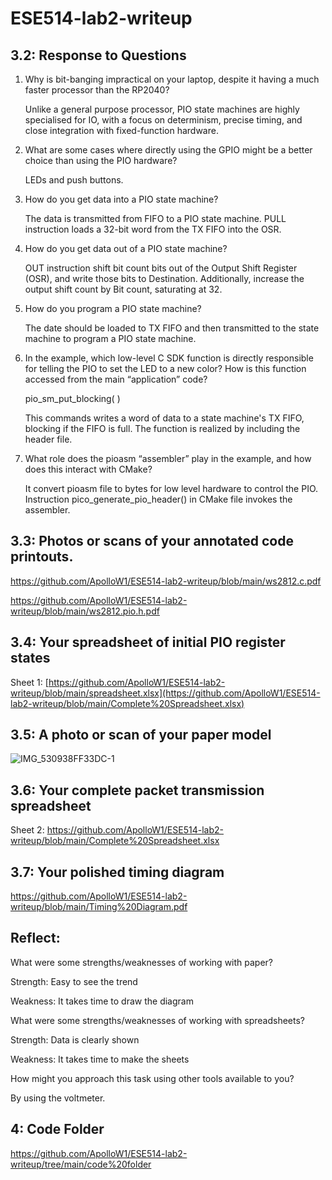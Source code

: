 # ESE514-lab2-writeup
## 3.2: Response to Questions
1. Why is bit-banging impractical on your laptop, despite it having a much faster processor than the RP2040?

    Unlike a general purpose processor, PIO state machines are highly specialised for IO, with a focus on determinism, precise timing, and close integration with fixed-function hardware.

2. What are some cases where directly using the GPIO might be a better choice than using the PIO hardware?

    LEDs and push buttons.

3. How do you get data into a PIO state machine?

   The data is transmitted from FIFO to a PIO state machine. PULL instruction loads a 32-bit word from the TX FIFO into the OSR.

4. How do you get data out of a PIO state machine?

    OUT instruction shift bit count bits out of the Output Shift Register (OSR), and write those bits to Destination. Additionally, increase the output shift count by Bit count, saturating at 32.

5. How do you program a PIO state machine?

    The date should be loaded to TX FIFO and then transmitted to the state machine to program a PIO state machine.

6. In the example, which low-level C SDK function is directly responsible for telling the PIO to set the LED to a new color? How is this function accessed from the main “application” code?

    pio_sm_put_blocking( )

    This commands writes a word of data to a state machine's TX FIFO, blocking if the FIFO is full. The function is realized by including the header file.

7. What role does the pioasm “assembler” play in the example, and how does this interact with CMake?

    It convert pioasm file to bytes for low level hardware to control the PIO. Instruction pico_generate_pio_header() in CMake file invokes the assembler.

## 3.3: Photos or scans of your annotated code printouts.
https://github.com/ApolloW1/ESE514-lab2-writeup/blob/main/ws2812.c.pdf

https://github.com/ApolloW1/ESE514-lab2-writeup/blob/main/ws2812.pio.h.pdf

## 3.4: Your spreadsheet of initial PIO register states

Sheet 1:
[https://github.com/ApolloW1/ESE514-lab2-writeup/blob/main/spreadsheet.xlsx](https://github.com/ApolloW1/ESE514-lab2-writeup/blob/main/Complete%20Spreadsheet.xlsx)
## 3.5: A photo or scan of your paper model

![IMG_530938FF33DC-1](https://user-images.githubusercontent.com/114015725/196051142-607c1e6f-e3ce-4ddc-8d76-44df9e28644e.jpeg)

## 3.6: Your complete packet transmission spreadsheet

Sheet 2:
https://github.com/ApolloW1/ESE514-lab2-writeup/blob/main/Complete%20Spreadsheet.xlsx

## 3.7: Your polished timing diagram
https://github.com/ApolloW1/ESE514-lab2-writeup/blob/main/Timing%20Diagram.pdf

## Reflect:
What were some strengths/weaknesses of working with paper?

Strength: Easy to see the trend

Weakness: It takes time to draw the diagram

What were some strengths/weaknesses of working with spreadsheets?

Strength: Data is clearly shown

Weakness: It takes time to make the sheets

How might you approach this task using other tools available to you?

By using the voltmeter.

## 4: Code Folder
https://github.com/ApolloW1/ESE514-lab2-writeup/tree/main/code%20folder
